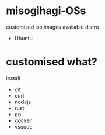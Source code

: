 # misogihagi-OSs
customised iso images 
available distro
- Ubuntu

# customised what?
install 
- git
- curl
- nodejs
- rust
- go
- docker
- vscode
